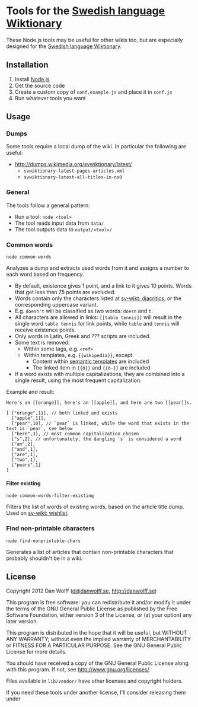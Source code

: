 Tools for the [Swedish language Wiktionary]
===========================================

These Node.js tools may be useful for other wikis too, but are especially
designed for the [Swedish language Wiktionary].


Installation
------------

1. Install [Node.js]
2. Get the source code
3. Create a custom copy of `conf.example.js` and place it in `conf.js`
4. Run whatever tools you want


Usage
-----

### Dumps

Some tools require a local dump of the wiki.
In particular the following are useful:

* <http://dumps.wikimedia.org/svwiktionary/latest/>
	* `svwiktionary-latest-pages-articles.xml`
	* `svwiktionary-latest-all-titles-in-ns0`


### General

The tools follow a general pattern:

* Run a tool: `node <tool>`
* The tool reads input data from `data/`
* The tool outputs data to `output/<tool>/`


### Common words

`node common-words`

Analyzes a dump and extracts used words from it and assigns a number to each
word based on frequency.

* By default, existence gives 1 point, and a link to it gives 10 points. Words
  that get less than 75 points are excluded.
* Words contain only the characters listed at [sv-wikt: diacritics], or the
  corresponding uppercase variant.
* E.g. `doesn't` will be classified as two words: `doesn` and `t`.
* All characters are allowed in links: `[[table tennis]]` will result in the
  single word `table tennis` for link points, while `table` and `tennis` will
  receive existence points.
* Only words in Latin, Greek and ??? scripts are included.
* Some text is removed:
	* Within some tags, e.g. `<ref>`
	* Within templates, e.g. `{{wikipedia}}`, except:
		* Content within [semantic templates] are included
		* The linked item in `{{ö}}` and `{{ö-}}` are included
* If a word exists with multiple capitalizations, they are combined into a
  single result, using the most frequent capitalization.

Example and result:

`Here's an [[orange]], here's an [[apple]], and here are two [[pear]]s.`

	[ ["orange",11], // both linked and exists
	  ["apple",11],
	  ["pear",10], // `pear` is linked, while the word that exists in the text is `pear`, see below
	  ["here",3], // most common capitalization chosen
	  ["s",2], // unfortunately, the dangling `s` is considered a word
	  ["an",2],
	  ["and",1],
	  ["are",1],
	  ["two",1],
	  ["pears",1]
	]


#### Filter existing

`node common-words-filter-existing`

Filters the list of words of existing words, based on the article title dump.
Used on [sv-wikt: wishlist].


### Find non-printable characters

`node find-nonprintable-chars`

Generates a list of articles that contain non-printable characters that probably
shouldn't be in a wiki.



License
-------

Copyright 2012 Dan Wolff (<d@danwolff.se>, <http://danwolff.se>)

This program is free software: you can redistribute it and/or modify it under
the terms of the GNU General Public License as published by the Free Software
Foundation, either version 3 of the License, or (at your option) any later
version.

This program is distributed in the hope that it will be useful, but WITHOUT ANY
WARRANTY; without even the implied warranty of MERCHANTABILITY or FITNESS FOR A
PARTICULAR PURPOSE. See the GNU General Public License for more details.

You should have received a copy of the GNU General Public License along with
this program. If not, see <http://www.gnu.org/licenses/>.


Files available in `lib/vendor/` have other licenses and copyright holders.


If you need these tools under another license, I'll consider releasing them
under 


[Swedish language Wiktionary]: https://sv.wiktionary.org/
[Node.js]: http://nodejs.org/

[sv-wikt: diacritics]: https://sv.wiktionary.org/wiki/Wiktionary:Anv%C3%A4ndare/Robotar/Diakriter
[semantic templates]: https://sv.wiktionary.org/wiki/Wiktionary:Stilguide#List-_och_br.C3.B6dtextmallar
[sv-wikt: wishlist]: https://sv.wiktionary.org/wiki/Wiktionary:Projekt/%C3%96nskelistor/Svenska/Wiktionary
